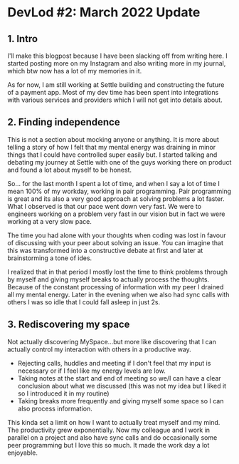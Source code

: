 # DevLod #2: March 2022 Update

## 1. Intro

I'll make this blogpost because I have been slacking off from writing here. I
started posting more on my Instagram and also writing more in my journal, which
btw now has a lot of my memories in it.

As for now, I am still working at Settle building and constructing the future of
a payment app. Most of my dev time has been spent into integrations with various
services and providers which I will not get into details about.

## 2. Finding independence

This is not a section about mocking anyone or anything. It is more about telling
a story of how I felt that my mental energy was draining in minor things that I
could have controlled super easily but. I started talking and debating my journey
at Settle with one of the guys working there on product and found a lot about
myself to be honest.

So... for the last month I spent a lot of time, and when I say a lot of time I
mean 100% of my workday, working in pair programming. Pair programming is great
and its also a very good approach at solving problems a lot faster. What I
observed is that our pace went down very fast. We were to engineers working on a
problem very fast in our vision but in fact we were working at a very slow pace.

The time you had alone with your thoughts when coding was lost in favour of
discussing with your peer about solving an issue. You can imagine that this was transformed into a constructive debate at first and later at brainstorming a
tone of ides.

I realized that in that period I mostly lost the time to think problems through
by myself and giving myself breaks to actually process the thoughts. Because of
the constant processing of information with my peer I drained all my mental
energy. Later in the evening when we also had sync calls with others I was so
idle that I could fall asleep in just 2s.

## 3. Rediscovering my space

Not actually discovering MySpace...but more like discovering that I can actually
control my interaction with others in a productive way.

- Rejecting calls, huddles and meeting if I don't feel that my input is necessary
or if I feel like my energy levels are low.
- Taking notes at the start and end of meeting so we/I can have a clear conclusion
about what we discussed (this was not my idea but I liked it so I introduced it
in my routine)
- Taking breaks more frequently and giving myself some space so I can also
process information.

This kinda set a limit on how I want to actually treat myself and my mind. The
productivity grew exponentially. Now my colleague and I work in parallel on
a project and also have sync calls and do occasionally some peer programming but
I love this so much. It made the work day a lot enjoyable.



